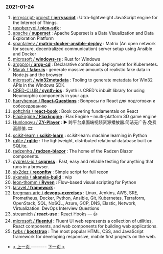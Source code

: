 ### 2021-01-24 
1. [
        jerryscript-project /
**jerryscript**](https://github.com/jerryscript-project/jerryscript) : Ultra-lightweight JavaScript engine for the Internet of Things.
1. [
        raspberrypi /
**pico-sdk**](https://github.com/raspberrypi/pico-sdk) : 
1. [
        apache /
**superset**](https://github.com/apache/superset) : Apache Superset is a Data Visualization and Data Exploration Platform
1. [
        spantaleev /
**matrix-docker-ansible-deploy**](https://github.com/spantaleev/matrix-docker-ansible-deploy) : Matrix (An open network for secure, decentralized communication) server setup using Ansible and Docker
1. [
        microsoft /
**windows-rs**](https://github.com/microsoft/windows-rs) : Rust for Windows
1. [
        argoproj /
**argo-cd**](https://github.com/argoproj/argo-cd) : Declarative continuous deployment for Kubernetes.
1. [
        Marak /
**faker.js**](https://github.com/Marak/faker.js) : generate massive amounts of realistic fake data in Node.js and the browser
1. [
        microsoft /
**win32metadata**](https://github.com/microsoft/win32metadata) : Tooling to generate metadata for Win32 APIs in the Windows SDK.
1. [
        CRED-CLUB /
**synth-ios**](https://github.com/CRED-CLUB/synth-ios) : Synth is CRED's inbuilt library for using Neumorphic components in your app.
1. [
        harryheman /
**React-Questions**](https://github.com/harryheman/React-Questions) : Вопросы по React для подготовки к собеседованию
1. [
        softchris /
**react-book**](https://github.com/softchris/react-book) : Book covering fundamentals on React
1. [
        FlaxEngine /
**FlaxEngine**](https://github.com/FlaxEngine/FlaxEngine) : Flax Engine – multi-platform 3D game engine
1. [
        Hunlongyu /
**ZY-Player**](https://github.com/Hunlongyu/ZY-Player) : ▶️ 跨平台桌面端视频资源播放器.简洁无广告.免费高颜值. 🎞
1. [
        scikit-learn /
**scikit-learn**](https://github.com/scikit-learn/scikit-learn) : scikit-learn: machine learning in Python
1. [
        rqlite /
**rqlite**](https://github.com/rqlite/rqlite) : The lightweight, distributed relational database built on SQLite.
1. [
        radzenhq /
**radzen-blazor**](https://github.com/radzenhq/radzen-blazor) : The home of the Radzen Blazor components.
1. [
        cypress-io /
**cypress**](https://github.com/cypress-io/cypress) : Fast, easy and reliable testing for anything that runs in a browser.
1. [
        six2dez /
**reconftw**](https://github.com/six2dez/reconftw) : Simple script for full recon
1. [
        akaneia /
**akaneia-build**](https://github.com/akaneia/akaneia-build) : wip
1. [
        leon-thomm /
**Ryven**](https://github.com/leon-thomm/Ryven) : Flow-based visual scripting for Python
1. [
        laravel /
**framework**](https://github.com/laravel/framework) : 
1. [
        bregman-arie /
**devops-exercises**](https://github.com/bregman-arie/devops-exercises) : Linux, Jenkins, AWS, SRE, Prometheus, Docker, Python, Ansible, Git, Kubernetes, Terraform, OpenStack, SQL, NoSQL, Azure, GCP, DNS, Elastic, Network, Virtualization. DevOps Interview Questions
1. [
        streamich /
**react-use**](https://github.com/streamich/react-use) : React Hooks — 👍
1. [
        microsoft /
**fluentui**](https://github.com/microsoft/fluentui) : Fluent UI web represents a collection of utilities, React components, and web components for building web applications.
1. [
        twbs /
**bootstrap**](https://github.com/twbs/bootstrap) : The most popular HTML, CSS, and JavaScript framework for developing responsive, mobile first projects on the web. 

- [ < 上一页 ](https://github.com/able8/github-trending-daily-record/blob/master/2021-01-23.md) -------- [ 下一页 > ](https://github.com/able8/github-trending-daily-record/blob/master/2021-01-25.md)